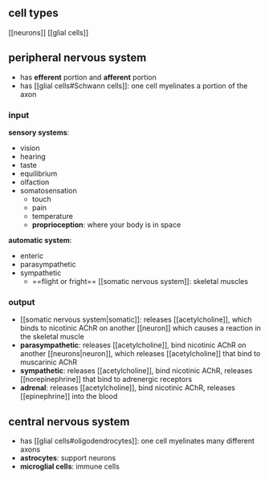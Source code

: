 ## cell types
[[neurons]]
[[glial cells]]

## peripheral nervous system
- has **efferent** portion and **afferent** portion
- has [[glial cells#Schwann cells]]: one cell myelinates a portion of the axon

### input
**sensory systems**: 
- vision
- hearing
- taste
- equilibrium
- olfaction
- somatosensation
	- touch
	- pain
	- temperature
	- **proprioception**: where your body is in space

**automatic system**:
- enteric
- parasympathetic
- sympathetic
	- ==flight or fright==
[[somatic nervous system]]: skeletal muscles

### output
- [[somatic nervous system|somatic]]: releases [[acetylcholine]], which binds to nicotinic AChR on another [[neuron]] which causes a reaction in the skeletal muscle
- **parasympathetic**: releases [[acetylcholine]], bind nicotinic AChR on another [[neurons|neuron]], which releases [[acetylcholine]] that bind to muscarinic AChR
- **sympathetic**: releases [[acetylcholine]], bind nicotinic AChR, releases [[norepinephrine]] that bind to adrenergic receptors
- **adrenal**: releases [[acetylcholine]], bind nicotinic AChR, releases [[epinephrine]] into the blood

## central nervous system
- has [[glial cells#oligodendrocytes]]: one cell myelinates many different axons
- **astrocytes**: support neurons
- **microglial cells**: immune cells 